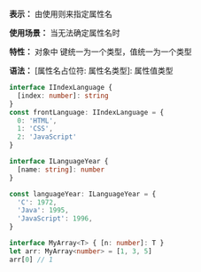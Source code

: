 **表示：** 由使用则来指定属性名

**使用场景：** 当无法确定属性名时

**特性：** 对象中 键统一为一个类型，值统一为一个类型

**语法：** [属性名占位符: 属性名类型]: 属性值类型

```ts
interface IIndexLanguage {
  [index: number]: string
}
const frontLanguage: IIndexLanguage = {
  0: 'HTML',
  1: 'CSS',
  2: 'JavaScript'
}

interface ILanguageYear {
  [name: string]: number
}

const languageYear: ILanguageYear = {
  'C': 1972,
  'Java': 1995,
  'JavaScript': 1996,
}
```

```ts
interface MyArray<T> { [n: number]: T }
let arr: MyArray<number> = [1, 3, 5]
arr[0] // 1
```